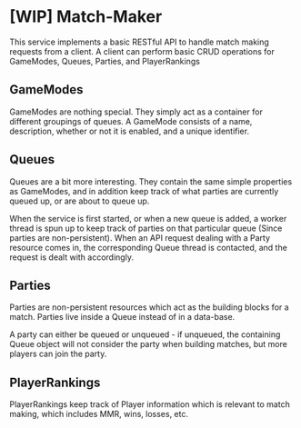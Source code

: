 # [WIP] Match-Maker
This service implements a basic RESTful API to handle match making requests from a client. A client can perform basic CRUD operations for GameModes, Queues, Parties, and PlayerRankings


## GameModes
GameModes are nothing special. They simply act as a container for different groupings of queues. A GameMode consists of a name, description, whether or not it is enabled, and a unique identifier.

## Queues
Queues are a bit more interesting. They contain the same simple properties as GameModes, and in addition keep track of what parties are currently queued up, or are about to queue up.

When the service is first started, or when a new queue is added, a worker thread is spun up to keep track of parties on that particular queue (Since parties are non-persistent). When an API request dealing with a Party resource comes in, the corresponding Queue thread is contacted, and the request is dealt with accordingly.

## Parties
Parties are non-persistent resources which act as the building blocks for a match. Parties live inside a Queue instead of in a data-base. 

A party can either be queued or unqueued - if unqueued, the containing Queue object will not consider the party when building matches, but more players can join the party.

## PlayerRankings
PlayerRankings keep track of Player information which is relevant to match making, which includes MMR, wins, losses, etc.
